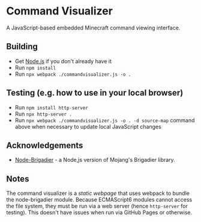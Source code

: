 # Command Visualizer

A JavaScript-based embedded Minecraft command viewing interface.

## Building

- Get [Node.js](https://nodejs.org/en/) if you don't already have it
- Run `npm install`
- Run `npx webpack ./commandvisualizer.js -o .`

## Testing (e.g. how to use in your local browser)

- Run `npm install http-server`
- Run `npx http-server .`
- Run `npx webpack ./commandvisualizer.js -o . -d source-map` command above when necessary to update local JavaScript changes

## Acknowledgements

- [Node-Brigadier](https://github.com/remtori/brigadier) - a Node,js version of Mojang's Brigadier library.

## Notes

The command visualizer is a _static webpage_ that uses webpack to bundle the node-brigadier module. Because ECMAScript6 modules cannot access the file system, they must be run via a web server (hence `http-server` for testing). This doesn't have issues when run via GitHub Pages or otherwise.
